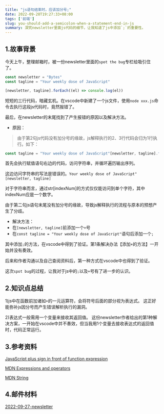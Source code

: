 ```yaml
---
title: "js语句结束时，应该加分号;"
date: 2022-09-28T19:27:33+08:00
tags: ['前端']
slug: you-should-add-a-semicolon-when-a-statement-end-in-js
summary: 深究newsletter里面js代码的细节，让我知道了js中添加`;`的重要性。
---
```



## 1.故事背景

今天上午，整理邮箱时，被一份newsletter里面的`spot the bug`专栏给吸引住了。

```javascript
const newsletter = "Bytes"
const tagline = "Your weekly dose of JavaScript"

[newsletter, tagline].forEach((el) => console.log(el))
```

短短的三行代码，暗藏玄机。在vscode中新建了一个js文件，使用`node xxx.js`命令去执行这段js代码时，竟然报错了。

最后，在newsletter的末尾找到了产生报错的原因以及解决方法。

+ 原因：

> 由于第2句js代码没有加分号的缘故，js解释执行的2、3行代码会归为1行执行。如下：

```javascript
const tagline = "Your weekly dose of JavaScript"[newsletter, tagline].forEach((el) => console.log(el))
```

首先会执行赋值语句右边的代码，访问字符串，并循环遍历输出序列。

这边访问字符串的写法是错误的。`Your weekly dose of JavaScript"[newsletter, tagline]`

对于字符串而言，通过str[indexNum]的方式仅仅能访问到单个字符，其中indexNum应是一个数字。

由于第二句js语句末尾没有加分号的缘故，导致js解释执行的流程与原本的预想产生了分歧。


+ 解决方法：
 + 在`[newsletter, tagline]`前添加一个`+`号
 + 在`const tagline = "Your weekly dose of JavaScript"`语句后添加一个`;`

其中添加`;`的方法，在vscode中得到了验证。第1条解决办法【添加`+`的方法】一开始并没有奏效。

后来和作者沟通以及自己查阅资料后，第一种方式在vscode中也得到了验证。

这次`spot bug`的过程，让我对于js中的`;`以及`+`号有了进一步的认识。

## 2.知识点总结

1)js中在函数前加诸如`+`的一元运算符，会将符号后面的部分视为表达式。
这正好能弥补js因分号而产生错误解析执行的漏洞。

2)表达式一般需用一个变量来接收其返回值。
这份newsletter作者给出的第1种解决方案，一开始在vscode中并不奏效，但当我用1个变量去接收表达式的返回值时，代码正常运行。


## 3.参考资料

[JavaScript plus sign in front of function expression](https://stackoverflow.com/questions/13341698/javascript-plus-sign-in-front-of-function-expression)

[MDN Expressions and operators](https://developer.mozilla.org/en-US/docs/Web/JavaScript/Guide/Expressions_and_Operators)

[MDN String](https://developer.mozilla.org/en-US/docs/Web/JavaScript/Reference/Global_Objects/String)

## 4.邮件材料

[2022-09-27-newsletter](https://static.gujiakai.top/static/blog/email/2022-09-27-newsletter.html)